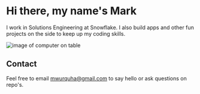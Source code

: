 
# Hi there, my name's Mark

I work in Solutions Engineering at Snowflake. I also build apps and other fun projects on the side to keep up my coding skills. 

![image of computer on table](https://pbs.twimg.com/profile_banners/34814047/1667387909/1500x500)


## Contact

Feel free to email mwurquha@gmail.com to say hello or ask questions on repo's.

